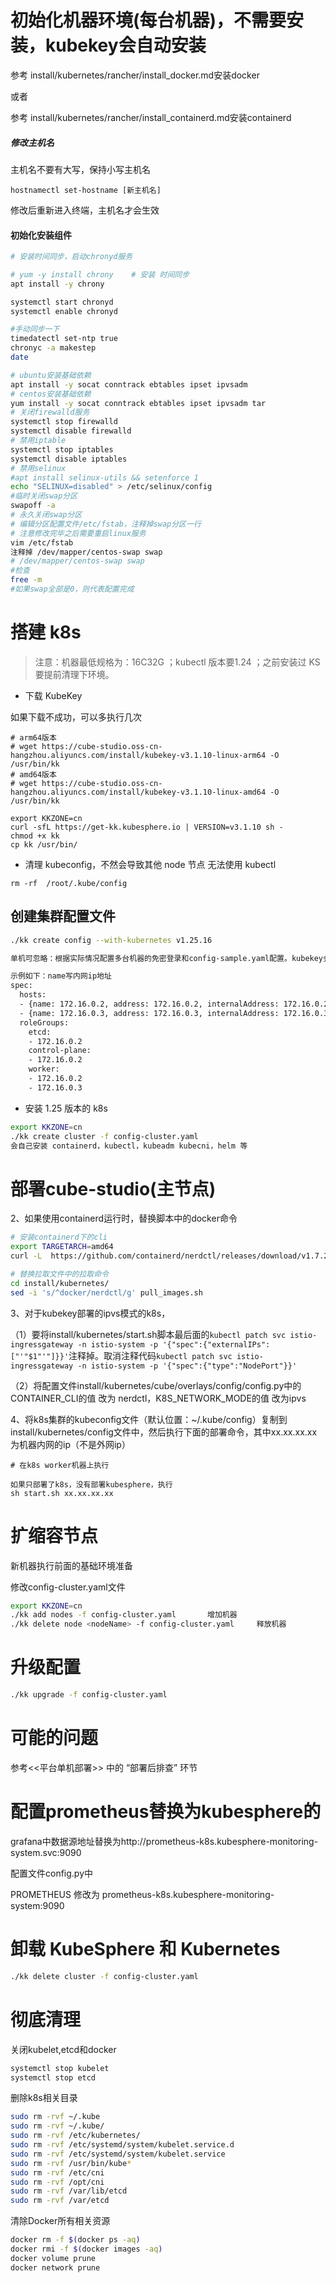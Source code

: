 
# 初始化机器环境(每台机器)，不需要安装，kubekey会自动安装

参考 install/kubernetes/rancher/install_docker.md安装docker

或者

参考 install/kubernetes/rancher/install_containerd.md安装containerd

##### 修改主机名

主机名不要有大写，保持小写主机名
```
hostnamectl set-hostname [新主机名]
```
修改后重新进入终端，主机名才会生效

#### 初始化安装组件
```bash
# 安装时间同步，启动chronyd服务

# yum -y install chrony    # 安装 时间同步
apt install -y chrony

systemctl start chronyd
systemctl enable chronyd

#手动同步一下
timedatectl set-ntp true
chronyc -a makestep
date

# ubuntu安装基础依赖
apt install -y socat conntrack ebtables ipset ipvsadm
# centos安装基础依赖
yum install -y socat conntrack ebtables ipset ipvsadm tar
# 关闭firewalld服务
systemctl stop firewalld
systemctl disable firewalld
# 禁用iptable
systemctl stop iptables
systemctl disable iptables
# 禁用selinux
#apt install selinux-utils && setenforce 1
echo "SELINUX=disabled" > /etc/selinux/config
#临时关闭swap分区
swapoff -a
# 永久关闭swap分区
# 编辑分区配置文件/etc/fstab，注释掉swap分区一行
# 注意修改完毕之后需要重启linux服务
vim /etc/fstab
注释掉 /dev/mapper/centos-swap swap
# /dev/mapper/centos-swap swap
#检查
free -m
#如果swap全部是0，则代表配置完成

```

# 搭建 k8s

> 注意：机器最低规格为：16C32G ；kubectl 版本要1.24 ；之前安装过 KS 要提前清理下环境。

* 下载 KubeKey 

如果下载不成功，可以多执行几次
```shell
# arm64版本
# wget https://cube-studio.oss-cn-hangzhou.aliyuncs.com/install/kubekey-v3.1.10-linux-arm64 -O /usr/bin/kk
# amd64版本
# wget https://cube-studio.oss-cn-hangzhou.aliyuncs.com/install/kubekey-v3.1.10-linux-amd64 -O /usr/bin/kk

export KKZONE=cn
curl -sfL https://get-kk.kubesphere.io | VERSION=v3.1.10 sh -
chmod +x kk
cp kk /usr/bin/
```

* 清理 kubeconfig，不然会导致其他 node 节点 无法使用 kubectl

```shell
rm -rf  /root/.kube/config
```

## 创建集群配置文件

```bash
./kk create config --with-kubernetes v1.25.16 

单机可忽略：根据实际情况配置多台机器的免密登录和config-sample.yaml配置。kubekey会使用这个文件里面的机器的账号密码登录远程机器执行添加命令

示例如下：name写内网ip地址
spec:
  hosts:
  - {name: 172.16.0.2, address: 172.16.0.2, internalAddress: 172.16.0.2, user: ubuntu, password: "Qcloud@123"}
  - {name: 172.16.0.3, address: 172.16.0.3, internalAddress: 172.16.0.3, user: ubuntu, password: "Qcloud@123"}
  roleGroups:
    etcd:
    - 172.16.0.2
    control-plane: 
    - 172.16.0.2
    worker:
    - 172.16.0.2
    - 172.16.0.3
```

*  安装 1.25 版本的 k8s
```bash
export KKZONE=cn
./kk create cluster -f config-cluster.yaml
会自己安装 containerd，kubectl，kubeadm kubecni，helm 等
```

# 部署cube-studio(主节点)

2、如果使用containerd运行时，替换脚本中的docker命令
```bash
# 安装containerd下的cli
export TARGETARCH=amd64
curl -L  https://github.com/containerd/nerdctl/releases/download/v1.7.2/nerdctl-1.7.2-linux-${TARGETARCH}.tar.gz | tar xzv -C /usr/local/bin nerdctl

# 替换拉取文件中的拉取命令
cd install/kubernetes/
sed -i 's/^docker/nerdctl/g' pull_images.sh

```

3、对于kubekey部署的ipvs模式的k8s，

  （1）要将install/kubernetes/start.sh脚本最后面的`kubectl patch svc istio-ingressgateway -n istio-system -p '{"spec":{"externalIPs":["'"$1"'"]}}'`注释掉。取消注释代码`kubectl patch svc istio-ingressgateway -n istio-system -p '{"spec":{"type":"NodePort"}}'`

  （2）将配置文件install/kubernetes/cube/overlays/config/config.py中的 CONTAINER_CLI的值 改为 nerdctl，K8S_NETWORK_MODE的值 改为ipvs


4、将k8s集群的kubeconfig文件（默认位置：~/.kube/config）复制到install/kubernetes/config文件中，然后执行下面的部署命令，其中xx.xx.xx.xx为机器内网的ip（不是外网ip）

```
# 在k8s worker机器上执行

如果只部署了k8s，没有部署kubesphere，执行
sh start.sh xx.xx.xx.xx
```

# 扩缩容节点

新机器执行前面的基础环境准备

修改config-cluster.yaml文件

```bash
export KKZONE=cn
./kk add nodes -f config-cluster.yaml       增加机器
./kk delete node <nodeName> -f config-cluster.yaml     释放机器
```

# 升级配置

```bash
./kk upgrade -f config-cluster.yaml
```

# 可能的问题

参考<<平台单机部署>> 中的 “部署后排查” 环节

# 配置prometheus替换为kubesphere的

grafana中数据源地址替换为http://prometheus-k8s.kubesphere-monitoring-system.svc:9090

配置文件config.py中

PROMETHEUS 修改为 prometheus-k8s.kubesphere-monitoring-system:9090

# 卸载 KubeSphere 和 Kubernetes

```bash
./kk delete cluster -f config-cluster.yaml
```

# 彻底清理
关闭kubelet,etcd和docker
```bash
systemctl stop kubelet
systemctl stop etcd
```
删除k8s相关目录
```bash
sudo rm -rvf ~/.kube
sudo rm -rvf ~/.kube/
sudo rm -rvf /etc/kubernetes/
sudo rm -rvf /etc/systemd/system/kubelet.service.d
sudo rm -rvf /etc/systemd/system/kubelet.service
sudo rm -rvf /usr/bin/kube*
sudo rm -rvf /etc/cni
sudo rm -rvf /opt/cni
sudo rm -rvf /var/lib/etcd
sudo rm -rvf /var/etcd
```
清除Docker所有相关资源
```bash
docker rm -f $(docker ps -aq)
docker rmi -f $(docker images -aq)
docker volume prune
docker network prune
```